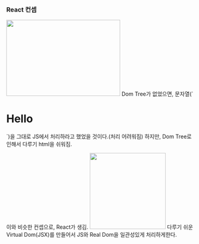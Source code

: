 ### React 컨셉

<img src="https://user-images.githubusercontent.com/47289479/93054446-4b807280-f6a4-11ea-943f-21307e05ece6.JPG"  width="300" height="200">
Dom Tree가 없었으면, 문자열(`<H1>Hello</H1>`)을 그대로 JS에서 처리하라고 했었을 것이다.(처리 어려워짐)
하지만, Dom Tree로 인해서 다루기 html을 쉬워짐.

이와 비슷한 컨셉으로, React가 생김.
<img src="https://user-images.githubusercontent.com/47289479/93054585-81255b80-f6a4-11ea-88a3-e83eff6b305e.JPG"  width="200" height="200">
다루기 쉬운 Virtual Dom(JSX)를 만들어서 JS와 Real Dom을 일관성있게 처리하게한다.